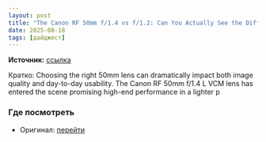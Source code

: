 ```yaml
---
layout: post
title: "The Canon RF 50mm f/1.4 vs f/1.2: Can You Actually See the Difference?"
date: 2025-08-18
tags: [дайджест]
---
```


**Источник:** [ссылка](https://fstoppers.com/reviews/canon-rf-50mm-f14-vs-f12-can-actually-see-difference-707984?utm_source=FS_RSS&utm_medium=RSS&utm_campaign=Main_RSS)

Кратко: Choosing the right 50mm lens can dramatically impact both image quality and day-to-day usability. The Canon RF 50mm f/1.4 L VCM lens has entered the scene promising high-end performance in a lighter p

### Где посмотреть
- Оригинал: [перейти]({link})
